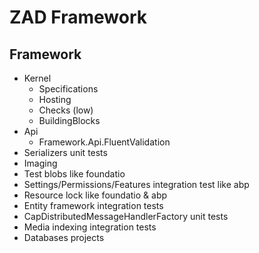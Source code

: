 ﻿# ZAD Framework

## Framework

- Kernel
  - Specifications
  - Hosting
  - Checks (low)
  - BuildingBlocks
- Api
  - Framework.Api.FluentValidation
- Serializers unit tests
- Imaging
- Test blobs like foundatio
- Settings/Permissions/Features integration test like abp
- Resource lock like foundatio & abp
- Entity framework integration tests
- CapDistributedMessageHandlerFactory unit tests
- Media indexing integration tests
- Databases projects
